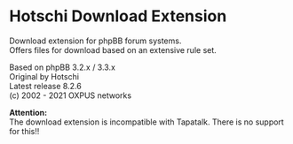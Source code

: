 # Hotschi Download Extension

Download extension for phpBB forum systems.<br />
Offers files for download based on an extensive rule set.

Based on phpBB 3.2.x / 3.3.x<br />
Original by Hotschi<br />
Latest release 8.2.6<br />
(c) 2002 - 2021 OXPUS networks


**Attention:**<br />
The download extension is incompatible with Tapatalk. There is no support for this!!
